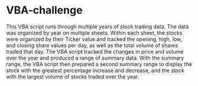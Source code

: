 # VBA-challenge

This VBA script runs through multiple years of stock trading data. The data was organized by year on multiple sheets. Within each sheet, the stocks were organized by their Ticker value and tracked the opening, high, low, and closing share values per day, as well as the total volume of shares traded that day. The VBA script tracked the changes in price and volume over the year and produced a range of summary data. 
With the summary range, the VBA script then prepared a second summary range to display the stock with the greatest percentage increase and decrease, and the stock with the largest volume of stocks traded over the year.
